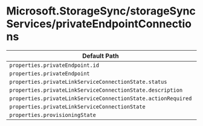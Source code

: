# Microsoft.StorageSync/storageSyncServices/privateEndpointConnections

| Default Path | Alias |
|---|---|
| `properties.privateEndpoint.id` | `Microsoft.StorageSync/storageSyncServices/privateEndpointConnections/privateEndpoint.id` |
| `properties.privateEndpoint` | `Microsoft.StorageSync/storageSyncServices/privateEndpointConnections/privateEndpoint` |
| `properties.privateLinkServiceConnectionState.status` | `Microsoft.StorageSync/storageSyncServices/privateEndpointConnections/privateLinkServiceConnectionState.status` |
| `properties.privateLinkServiceConnectionState.description` | `Microsoft.StorageSync/storageSyncServices/privateEndpointConnections/privateLinkServiceConnectionState.description` |
| `properties.privateLinkServiceConnectionState.actionRequired` | `Microsoft.StorageSync/storageSyncServices/privateEndpointConnections/privateLinkServiceConnectionState.actionRequired` |
| `properties.privateLinkServiceConnectionState` | `Microsoft.StorageSync/storageSyncServices/privateEndpointConnections/privateLinkServiceConnectionState` |
| `properties.provisioningState` | `Microsoft.StorageSync/storageSyncServices/privateEndpointConnections/provisioningState` |

